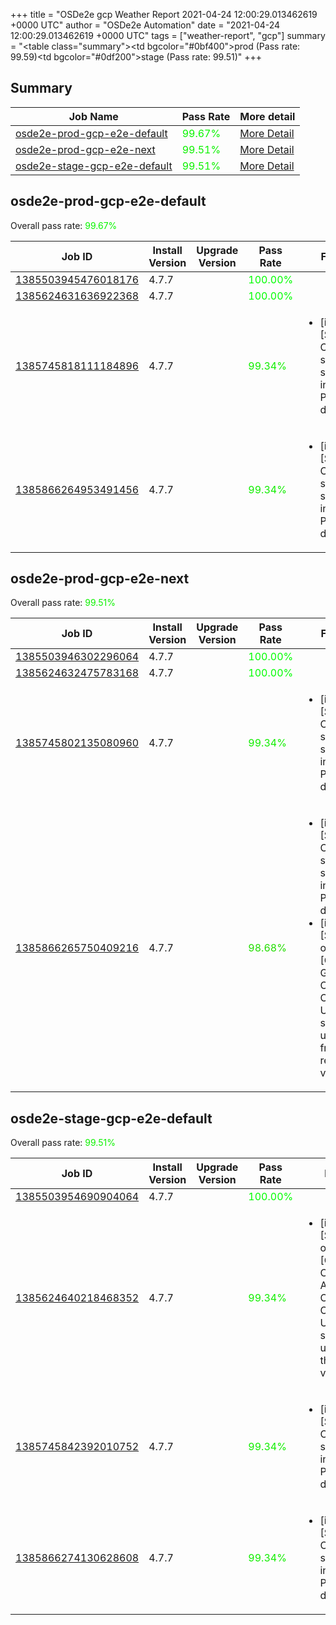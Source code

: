 +++
title = "OSDe2e gcp Weather Report 2021-04-24 12:00:29.013462619 +0000 UTC"
author = "OSDe2e Automation"
date = "2021-04-24 12:00:29.013462619 +0000 UTC"
tags = ["weather-report", "gcp"]
summary = "<table class=\"summary\"><tr><td bgcolor=\"#0bf400\"></td><td>prod (Pass rate: 99.59)</td></tr><tr><td bgcolor=\"#0df200\"></td><td>stage (Pass rate: 99.51)</td></tr></table>"
+++
## Summary

| Job Name | Pass Rate | More detail |
|----------|-----------|-------------|
|[osde2e-prod-gcp-e2e-default](https://prow.svc.ci.openshift.org/?job=osde2e-prod-gcp-e2e-default)| <span style="color:#09f600;">99.67%</span>|[More Detail](#osde2e-prod-gcp-e2e-default)|
|[osde2e-prod-gcp-e2e-next](https://prow.svc.ci.openshift.org/?job=osde2e-prod-gcp-e2e-next)| <span style="color:#0df200;">99.51%</span>|[More Detail](#osde2e-prod-gcp-e2e-next)|
|[osde2e-stage-gcp-e2e-default](https://prow.svc.ci.openshift.org/?job=osde2e-stage-gcp-e2e-default)| <span style="color:#0df200;">99.51%</span>|[More Detail](#osde2e-stage-gcp-e2e-default)|



## osde2e-prod-gcp-e2e-default

Overall pass rate: <span style="color:#09f600;">99.67%</span>

| Job ID | Install Version | Upgrade Version | Pass Rate | Failures |
|--------|-----------------|-----------------|-----------|----------|
[1385503945476018176](https://prow.ci.openshift.org/view/gs/origin-ci-test/logs/osde2e-prod-gcp-e2e-default/1385503945476018176) | 4.7.7 |  | <span style="color:#01fe00;">100.00%</span>|
[1385624631636922368](https://prow.ci.openshift.org/view/gs/origin-ci-test/logs/osde2e-prod-gcp-e2e-default/1385624631636922368) | 4.7.7 |  | <span style="color:#01fe00;">100.00%</span>|
[1385745818111184896](https://prow.ci.openshift.org/view/gs/origin-ci-test/logs/osde2e-prod-gcp-e2e-default/1385745818111184896) | 4.7.7 |  | <span style="color:#11ee00;">99.34%</span>|<ul><li>[install] [Suite: e2e] Cluster state should include Prometheus data</li></ul>
[1385866264953491456](https://prow.ci.openshift.org/view/gs/origin-ci-test/logs/osde2e-prod-gcp-e2e-default/1385866264953491456) | 4.7.7 |  | <span style="color:#11ee00;">99.34%</span>|<ul><li>[install] [Suite: e2e] Cluster state should include Prometheus data</li></ul>



## osde2e-prod-gcp-e2e-next

Overall pass rate: <span style="color:#0df200;">99.51%</span>

| Job ID | Install Version | Upgrade Version | Pass Rate | Failures |
|--------|-----------------|-----------------|-----------|----------|
[1385503946302296064](https://prow.ci.openshift.org/view/gs/origin-ci-test/logs/osde2e-prod-gcp-e2e-next/1385503946302296064) | 4.7.7 |  | <span style="color:#01fe00;">100.00%</span>|
[1385624632475783168](https://prow.ci.openshift.org/view/gs/origin-ci-test/logs/osde2e-prod-gcp-e2e-next/1385624632475783168) | 4.7.7 |  | <span style="color:#01fe00;">100.00%</span>|
[1385745802135080960](https://prow.ci.openshift.org/view/gs/origin-ci-test/logs/osde2e-prod-gcp-e2e-next/1385745802135080960) | 4.7.7 |  | <span style="color:#11ee00;">99.34%</span>|<ul><li>[install] [Suite: e2e] Cluster state should include Prometheus data</li></ul>
[1385866265750409216](https://prow.ci.openshift.org/view/gs/origin-ci-test/logs/osde2e-prod-gcp-e2e-next/1385866265750409216) | 4.7.7 |  | <span style="color:#22dd00;">98.68%</span>|<ul><li>[install] [Suite: e2e] Cluster state should include Prometheus data</li><li>[install] [Suite: operators] [OSD] Must Gather Operator Operator Upgrade should upgrade from the replaced version</li></ul>



## osde2e-stage-gcp-e2e-default

Overall pass rate: <span style="color:#0df200;">99.51%</span>

| Job ID | Install Version | Upgrade Version | Pass Rate | Failures |
|--------|-----------------|-----------------|-----------|----------|
[1385503954690904064](https://prow.ci.openshift.org/view/gs/origin-ci-test/logs/osde2e-stage-gcp-e2e-default/1385503954690904064) | 4.7.7 |  | <span style="color:#01fe00;">100.00%</span>|
[1385624640218468352](https://prow.ci.openshift.org/view/gs/origin-ci-test/logs/osde2e-stage-gcp-e2e-default/1385624640218468352) | 4.7.7 |  | <span style="color:#11ee00;">99.34%</span>|<ul><li>[install] [Suite: operators] [OSD] Configure AlertManager Operator Operator Upgrade should upgrade from the replaced version</li></ul>
[1385745842392010752](https://prow.ci.openshift.org/view/gs/origin-ci-test/logs/osde2e-stage-gcp-e2e-default/1385745842392010752) | 4.7.7 |  | <span style="color:#11ee00;">99.34%</span>|<ul><li>[install] [Suite: e2e] Cluster state should include Prometheus data</li></ul>
[1385866274130628608](https://prow.ci.openshift.org/view/gs/origin-ci-test/logs/osde2e-stage-gcp-e2e-default/1385866274130628608) | 4.7.7 |  | <span style="color:#11ee00;">99.34%</span>|<ul><li>[install] [Suite: e2e] Cluster state should include Prometheus data</li></ul>



